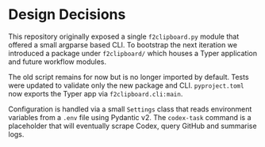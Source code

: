 # Design Decisions

This repository originally exposed a single `f2clipboard.py` module that offered
a small argparse based CLI. To bootstrap the next iteration we introduced a
package under `f2clipboard/` which houses a Typer application and future
workflow modules.

The old script remains for now but is no longer imported by default. Tests were
updated to validate only the new package and CLI. `pyproject.toml` now exports
the Typer app via `f2clipboard.cli:main`.

Configuration is handled via a small `Settings` class that reads environment
variables from a `.env` file using Pydantic v2. The `codex-task` command is a
placeholder that will eventually scrape Codex, query GitHub and summarise logs.
